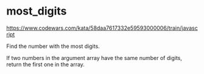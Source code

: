 # most_digits

https://www.codewars.com/kata/58daa7617332e59593000006/train/javascript

Find the number with the most digits.

If two numbers in the argument array have the same number of digits, return the first one in the array.
